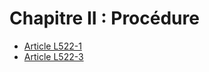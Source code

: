 # Chapitre II : Procédure

- [Article L522-1](article-l522-1.md)
- [Article L522-3](article-l522-3.md)
